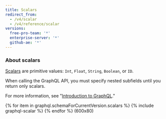 ```yaml
---
title: Scalars
redirect_from:
  - /v4/scalar
  - /v4/reference/scalar
versions:
  free-pro-team: '*'
  enterprise-server: '*'
  github-ae: '*'
---
```


### About scalars

[Scalars](https://graphql.github.io/graphql-spec/June2018/#sec-Scalars) are primitive values: `Int`, `Float`, `String`, `Boolean`, or `ID`.

When calling the GraphQL API, you must specify nested subfields until you return only scalars.

For more information, see  "[Introduction to GraphQL](/graphql/guides/introduction-to-graphql#field)."

{% for item in graphql.schemaForCurrentVersion.scalars %}
  {% include graphql-scalar %}
{% endfor %}
(600x80)
